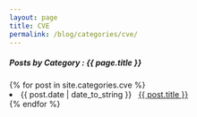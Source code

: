 ```yaml
---
layout: page
title: CVE
permalink: /blog/categories/cve/
---
```


<h5> Posts by Category : {{ page.title }} </h5>

<div class="card">
{% for post in site.categories.cve %}
 <li class="category-posts"><span>{{ post.date | date_to_string }}</span> &nbsp; <a href="{{ post.url }}">{{ post.title }}</a></li>
{% endfor %}
</div>
